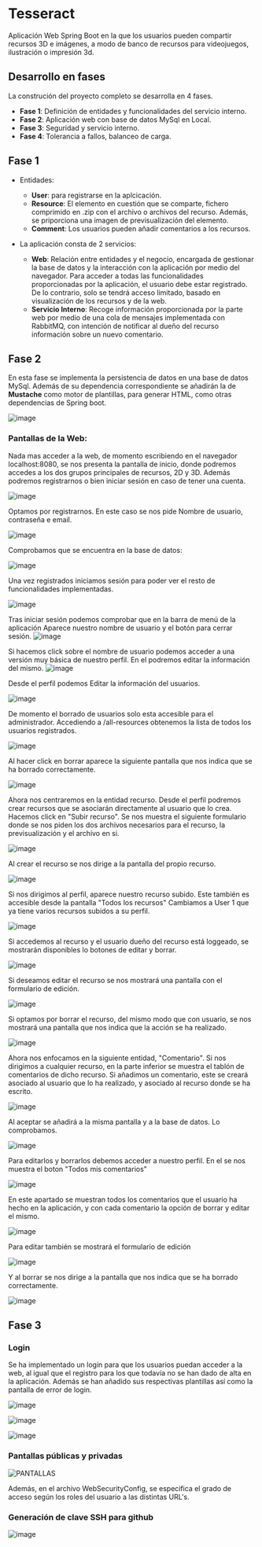# Tesseract
Aplicación Web Spring Boot en la que los usuarios pueden compartir recursos 3D e imágenes, a modo de banco de recursos para videojuegos, ilustración o impresión 3d.

## Desarrollo en fases
La construción del proyecto completo se desarrolla en 4 fases.
  
  - **Fase 1**: Definición de entidades y funcionalidades del servicio interno.
  - **Fase 2**: Aplicación web con base de datos MySql en Local.
  - **Fase 3**: Seguridad y servicio interno.
  - **Fase 4**: Tolerancia a fallos, balanceo de carga.

## Fase 1
 - Entidades:
   + **User**: para registrarse en la aplcicación.
   + **Resource**: El elemento en cuestión que se comparte, fichero comprimido en .zip con el archivo o archivos del recurso. Además, se priporciona una imagen de previsualización del elemento.
   + **Comment**: Los usuarios pueden añadir comentarios a los recursos.

- La aplicación consta de 2 servicios:
   + **Web**: Relación entre entidades y el negocio, encargada de gestionar la base de datos y la interacción con la aplicación por medio del navegador. Para acceder a todas las funcionalidades proporcionadas por la aplicación, el usuario debe estar registrado. De lo contrario, solo se tendrá acceso limitado, basado en visualización de los recursos y de la web.
   + **Servicio Interno**: Recoge información proporcionada por la parte web por medio de una cola de mensajes implementada con RabbitMQ, con intención de notificar al dueño del recurso información sobre un nuevo comentario.


## Fase 2

En esta fase se implementa la persistencia de datos en una base de datos MySql. Además de su dependencia correspondiente se añadirán la de **Mustache** como motor de plantillas, para generar HTML, como otras dependencias de Spring boot.

![image](https://github.com/DaniCP909/Tesseract/assets/123632882/1361b628-1ea7-4f77-8362-0bbd8a08085e)

### Pantallas de la Web:

Nada mas acceder a la web, de momento escribiendo en el navegador localhost:8080, se nos presenta la pantalla de inicio, donde podremos accedes a los dos grupos principales de recursos, 2D y 3D. Además podremos registrarnos o bien iniciar sesión en caso de tener una cuenta. 

![image](https://github.com/DaniCP909/Tesseract/assets/123632882/501dd951-f6a5-4167-aaf9-ecf6c08b5853)



Optamos por registrarnos. En este caso se nos pide Nombre de usuario, contraseña e email.

![image](https://github.com/DaniCP909/Tesseract/assets/123632882/f55c710b-00c3-47d6-af75-90599c0f12fd)

Comprobamos que se encuentra en la base de datos:

![image](https://github.com/DaniCP909/Tesseract/assets/123632882/120e53f3-4557-45b0-a576-48eed85ac74d)

Una vez registrados iniciamos sesión para poder ver el resto de funcionalidades implementadas.

![image](https://github.com/DaniCP909/Tesseract/assets/123632882/33ebc050-4ea7-4b7e-ac86-becf3e79ba0f)


Tras iniciar sesión podemos comprobar que en la barra de menú de la aplicación Aparece nuestro nombre de usuario y el botón para cerrar sesión.
![image](https://github.com/DaniCP909/Tesseract/assets/123632882/59e03b3a-3f9d-4cf6-9163-b5feafe7a3e1)

Si hacemos click sobre el nombre de usuario podemos acceder a una versión muy básica de nuestro perfil. En el podremos editar la información del mismo.
![image](https://github.com/DaniCP909/Tesseract/assets/123632882/c766c3a3-2140-46ae-9f0b-fc453cde2eec)

Desde el perfil podemos Editar la información del usuarios.

![image](https://github.com/DaniCP909/Tesseract/assets/123632882/9e86f063-22e6-4081-a777-537bf74b2803)

De momento el borrado de usuarios solo esta accesible para el administrador. Accediendo a /all-resources obtenemos la lista de todos los usuarios registrados.

![image](https://github.com/DaniCP909/Tesseract/assets/123632882/ab6d1703-9b3e-4ddc-a56f-ebe53c5816de)

Al hacer click en borrar aparece la siguiente pantalla que nos indica que se ha borrado correctamente.

![image](https://github.com/DaniCP909/Tesseract/assets/123632882/83288cb3-43a6-4c14-8afe-0e5555fcc36b)

Ahora nos centraremos en la entidad recurso.
Desde el perfil podremos crear recursos que se asociarán directamente al usuario que lo crea. Hacemos click en "Subir recurso". Se nos muestra el siguiente formulario donde se nos piden los dos archivos necesarios para el recurso, la previsualización y el archivo en si.

![image](https://github.com/DaniCP909/Tesseract/assets/123632882/bfc72387-1c5b-4a10-9e35-b37d1d56cb0c)

Al crear el recurso se nos dirige a la pantalla del propio recurso.

![image](https://github.com/DaniCP909/Tesseract/assets/123632882/d073d1b1-3b0e-4f52-98c4-22a30d22085f)


Si nos dirigimos al perfil, aparece nuestro recurso subido. Este también es accesible desde la pantalla "Todos los recursos"
Cambiamos a User 1 que ya tiene varios recursos subidos a su perfil.

![image](https://github.com/DaniCP909/Tesseract/assets/123632882/40ea45b9-0ca8-4059-ab03-dbd7f7329c2d)

Si accedemos al recurso y el usuario dueño del recurso está loggeado, se mostrarán disponibles lo botones de editar y borrar. 

![image](https://github.com/DaniCP909/Tesseract/assets/123632882/c2e27749-1a3b-470e-ab5e-eb36640395b1)

Si deseamos editar el recurso se nos mostrará una pantalla con el formulario de edición.

![image](https://github.com/DaniCP909/Tesseract/assets/123632882/25712436-656c-4114-8cbe-1a4487eee120)

Si optamos por borrar el recurso, del mismo modo que con usuario, se nos mostrará una pantalla que nos indica que la acción se ha realizado.

![image](https://github.com/DaniCP909/Tesseract/assets/123632882/bff8de93-7b07-414b-a2fc-4bea61b4e205)

Ahora nos enfocamos en la siguiente entidad, "Comentario".
Si nos dirigimos a cualquier recurso, en la parte inferior se muestra el tablón de comentarios de dicho recurso. 
Si añadimos un comentario, este se creará asociado al usuario que lo ha realizado, y asociado al recurso donde se ha escrito. 

![image](https://github.com/DaniCP909/Tesseract/assets/123632882/53a5fb56-d6a6-4358-ab0a-5b39fc6dbd55)

Al aceptar se añadirá a la misma pantalla y a la base de datos. Lo comprobamos.

![image](https://github.com/DaniCP909/Tesseract/assets/123632882/32d915cf-6439-47f7-8471-410914361a1b)

Para editarlos y borrarlos debemos acceder a nuestro perfil. En el se nos muestra el boton "Todos mis comentarios"

![image](https://github.com/DaniCP909/Tesseract/assets/123632882/ea0007fd-456a-4618-a3a7-8c102f020f48)

En este apartado se muestran todos los comentarios que el usuario ha hecho en la aplicación, y con cada comentario la opción de borrar y editar el mismo.

![image](https://github.com/DaniCP909/Tesseract/assets/123632882/cbcff48f-ee34-4cf3-89a4-9f323f319cc7)

Para editar también se mostrará el formulario de edición

![image](https://github.com/DaniCP909/Tesseract/assets/123632882/926b838d-f7a0-4979-87ec-11a8d1e59d89)

Y al borrar se nos dirige a la pantalla que nos indica que se ha borrado correctamente.

![image](https://github.com/DaniCP909/Tesseract/assets/123632882/c0bf629b-fc60-4e7c-8a5d-7b81b31a2858)



## Fase 3

### Login

Se ha implementado un login para que los usuarios puedan acceder a la web, al igual que el registro para los que todavía no se han dado de alta en la aplicación. Además se han añadido sus respectivas plantillas así como la pantalla de error de login.

![image](https://github.com/DaniCP909/Tesseract/assets/123632882/cbfbfdfb-e21a-4ff7-a09e-1c70c49fe709)

![image](https://github.com/DaniCP909/Tesseract/assets/123632882/7305f387-ab86-46c0-8289-444ad52169b3)

![image](https://github.com/DaniCP909/Tesseract/assets/123632882/28028a72-b0a5-447d-ac51-290cc2372860)

### Pantallas públicas y privadas

![PANTALLAS](https://github.com/DaniCP909/Tesseract/assets/123632882/9bd4c95b-c0bb-4cb8-b326-6b95f77b066a)

Además, en el archivo WebSecurityConfig, se especifica el grado de acceso según los roles del usuario a las distintas URL's.





### Generación de clave SSH para github

![image](https://github.com/DaniCP909/Tesseract/assets/123632882/60faac96-25dd-4178-8a0f-d99a3ce418a3)

